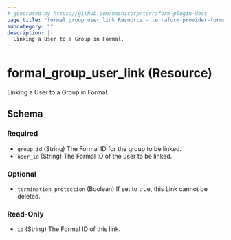 ```yaml
---
# generated by https://github.com/hashicorp/terraform-plugin-docs
page_title: "formal_group_user_link Resource - terraform-provider-formal"
subcategory: ""
description: |-
  Linking a User to a Group in Formal.
---
```


# formal_group_user_link (Resource)

Linking a User to a Group in Formal.



<!-- schema generated by tfplugindocs -->
## Schema

### Required

- `group_id` (String) The Formal ID for the group to be linked.
- `user_id` (String) The Formal ID of the user to be linked.

### Optional

- `termination_protection` (Boolean) If set to true, this Link cannot be deleted.

### Read-Only

- `id` (String) The Formal ID of this link.
